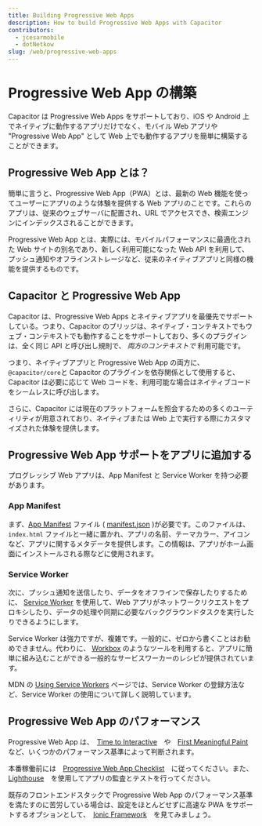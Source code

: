 ```yaml
---
title: Building Progressive Web Apps
description: How to build Progressive Web Apps with Capacitor
contributors:
  - jcesarmobile
  - dotNetkow
slug: /web/progressive-web-apps
---
```


# Progressive Web App の構築

Capacitor は Progressive Web Apps をサポートしており、iOS や Android 上でネイティブに動作するアプリだけでなく、モバイル Web アプリや "Progressive Web App" として Web 上でも動作するアプリを簡単に構築することができます。

## Progressive Web App とは？

簡単に言うと、Progressive Web App（PWA）とは、最新の Web 機能を使ってユーザーにアプリのような体験を提供する Web アプリのことです。これらのアプリは、従来のウェブサーバに配置され、URL でアクセスでき、検索エンジンにインデックスされることができます。

Progressive Web App とは、実際には、モバイルパフォーマンスに最適化された Web サイトの別名であり、新しく利用可能になった Web API を利用して、プッシュ通知やオフラインストレージなど、従来のネイティブアプリと同様の機能を提供するものです。

## Capacitor と Progressive Web App

Capacitor は、Progressive Web Apps とネイティブアプリを最優先でサポートしている。つまり、Capacitor のブリッジは、ネイティブ・コンテキストでもウェブ・コンテキストでも動作することをサポートしており、多くのプラグインは、全く同じ API と呼び出し規則で、 _両方のコンテキストで_ 利用可能です。

つまり、ネイティブアプリと Progressive Web App の両方に、`@capacitor/core`と Capacitor のプラグインを依存関係として使用すると、Capacitor は必要に応じて Web コードを、利用可能な場合はネイティブコードをシームレスに呼び出します。

さらに、Capacitor には現在のプラットフォームを照会するための多くのユーティリティが用意されており、ネイティブまたは Web 上で実行する際にカスタマイズされた体験を提供します。

## Progressive Web App サポートをアプリに追加する

プログレッシブ Web アプリは、App Manifest と Service Worker を持つ必要があります。

### App Manifest

まず、[App Manifest](https://developer.mozilla.org/en-US/docs/Web/Manifest) ファイル ( [manifest.json](https://developer.mozilla.org/en-US/Add-ons/WebExtensions/manifest.json) )が必要です。このファイルは、 `index.html` ファイルと一緒に置かれ、アプリの名前、テーマカラー、アイコンなど、アプリに関するメタデータを提供します。この情報は、アプリがホーム画面にインストールされる際などに使用されます。

### Service Worker

次に、プッシュ通知を送信したり、データをオフラインで保存したりするために、 [Service Worker](https://developer.mozilla.org/en-US/docs/Web/API/Service_Worker_API) を使用して、Web アプリがネットワークリクエストをプロキシしたり、データの処理や同期に必要なバックグラウンドタスクを実行したりできるようにします。

Service Worker は強力ですが、複雑です。一般的に、ゼロから書くことはお勧めできません。代わりに、 [Workbox](https://developers.google.com/web/tools/workbox/) のようなツールを利用すると、アプリに簡単に組み込むことができる一般的なサービスワーカーのレシピが提供されています。

MDN の [Using Service Workers](https://developer.mozilla.org/en-US/docs/Web/API/Service_Worker_API/Using_Service_Workers) ページでは、Service Worker の登録方法など、Service Worker の使用について詳しく説明しています。

## Progressive Web App のパフォーマンス

Progressive Web App は、　[Time to Interactive](https://developers.google.com/web/tools/lighthouse/audits/time-to-interactive)　や　[First Meaningful Paint](https://developers.google.com/web/tools/lighthouse/audits/first-meaningful-paint)　など、いくつかのパフォーマンス基準によって判断されます。

本番稼働前には　[Progressive Web App Checklist](https://developers.google.com/web/progressive-web-apps/checklist)　に従ってください。また、　[Lighthouse](https://developers.google.com/web/tools/lighthouse/)　を使用してアプリの監査とテストを行ってください。

既存のフロントエンドスタックで Progressive Web App のパフォーマンス基準を満たすのに苦労している場合は、設定をほとんどせずに高速な PWA をサポートするオプションとして、　[Ionic Framework](http://ionicframework.com/)　を見てみましょう。
